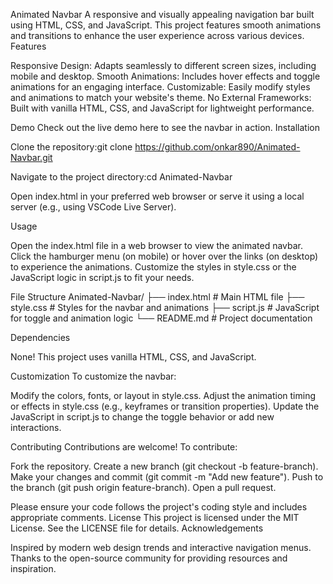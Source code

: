 Animated Navbar
A responsive and visually appealing navigation bar built using HTML, CSS, and JavaScript. This project features smooth animations and transitions to enhance the user experience across various devices.
Features

Responsive Design: Adapts seamlessly to different screen sizes, including mobile and desktop.
Smooth Animations: Includes hover effects and toggle animations for an engaging interface.
Customizable: Easily modify styles and animations to match your website's theme.
No External Frameworks: Built with vanilla HTML, CSS, and JavaScript for lightweight performance.

Demo
Check out the live demo here to see the navbar in action.
Installation

Clone the repository:git clone https://github.com/onkar890/Animated-Navbar.git


Navigate to the project directory:cd Animated-Navbar


Open index.html in your preferred web browser or serve it using a local server (e.g., using VSCode Live Server).

Usage

Open the index.html file in a web browser to view the animated navbar.
Click the hamburger menu (on mobile) or hover over the links (on desktop) to experience the animations.
Customize the styles in style.css or the JavaScript logic in script.js to fit your needs.

File Structure
Animated-Navbar/
├── index.html      # Main HTML file
├── style.css       # Styles for the navbar and animations
├── script.js       # JavaScript for toggle and animation logic
└── README.md       # Project documentation

Dependencies

None! This project uses vanilla HTML, CSS, and JavaScript.

Customization
To customize the navbar:

Modify the colors, fonts, or layout in style.css.
Adjust the animation timing or effects in style.css (e.g., keyframes or transition properties).
Update the JavaScript in script.js to change the toggle behavior or add new interactions.

Contributing
Contributions are welcome! To contribute:

Fork the repository.
Create a new branch (git checkout -b feature-branch).
Make your changes and commit (git commit -m "Add new feature").
Push to the branch (git push origin feature-branch).
Open a pull request.

Please ensure your code follows the project's coding style and includes appropriate comments.
License
This project is licensed under the MIT License. See the LICENSE file for details.
Acknowledgements

Inspired by modern web design trends and interactive navigation menus.
Thanks to the open-source community for providing resources and inspiration.
